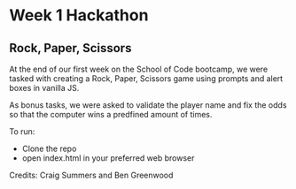 # Week 1 Hackathon

## Rock, Paper, Scissors

At the end of our first week on the School of Code bootcamp, we were tasked with creating a Rock, Paper, Scissors game using prompts and alert boxes in vanilla JS.

As bonus tasks, we were asked to validate the player name and fix the odds so that the computer wins a predfined amount of times.

To run:

- Clone the repo
- open index.html in your preferred web browser

Credits: Craig Summers and Ben Greenwood
